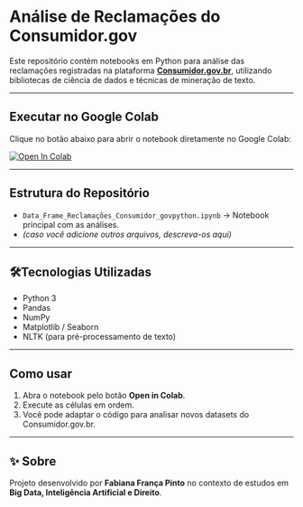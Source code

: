 # Análise de Reclamações do Consumidor.gov

Este repositório contém notebooks em Python para análise das reclamações registradas na plataforma **[Consumidor.gov.br](https://www.consumidor.gov.br/)**, utilizando bibliotecas de ciência de dados e técnicas de mineração de texto.

---

## Executar no Google Colab
Clique no botão abaixo para abrir o notebook diretamente no Google Colab:

[![Open In Colab](https://colab.research.google.com/assets/colab-badge.svg)](https://colab.research.google.com/github/fabianafranca-boop/consumidor-gov-python/blob/main/Data_Frame_Reclamações_Consumidor_govpython.ipynb)

---

## Estrutura do Repositório
- `Data_Frame_Reclamações_Consumidor_govpython.ipynb` → Notebook principal com as análises.  
- *(caso você adicione outros arquivos, descreva-os aqui)*

---

## 🛠Tecnologias Utilizadas
- Python 3  
- Pandas  
- NumPy  
- Matplotlib / Seaborn  
- NLTK (para pré-processamento de texto)  

---

## Como usar
1. Abra o notebook pelo botão **Open in Colab**.  
2. Execute as células em ordem.  
3. Você pode adaptar o código para analisar novos datasets do Consumidor.gov.br.  

---

## ✨ Sobre
Projeto desenvolvido por **Fabiana França Pinto** no contexto de estudos em **Big Data, Inteligência Artificial e Direito**.
